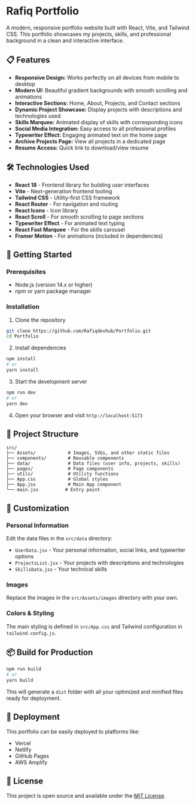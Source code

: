 # Rafiq Portfolio

A modern, responsive portfolio website built with React, Vite, and Tailwind CSS. This portfolio showcases my projects, skills, and professional background in a clean and interactive interface.

## 📋 Features

- **Responsive Design:** Works perfectly on all devices from mobile to desktop
- **Modern UI:** Beautiful gradient backgrounds with smooth scrolling and animations
- **Interactive Sections:** Home, About, Projects, and Contact sections
- **Dynamic Project Showcase:** Display projects with descriptions and technologies used
- **Skills Marquee:** Animated display of skills with corresponding icons
- **Social Media Integration:** Easy access to all professional profiles
- **Typewriter Effect:** Engaging animated text on the home page
- **Archive Projects Page:** View all projects in a dedicated page
- **Resume Access:** Quick link to download/view  resume

## 🛠️ Technologies Used

- **React 18** - Frontend library for building user interfaces
- **Vite** - Next-generation frontend tooling
- **Tailwind CSS** - Utility-first CSS framework
- **React Router** - For navigation and routing
- **React Icons** - Icon library
- **React Scroll** - For smooth scrolling to page sections
- **Typewriter Effect** - For animated text typing
- **React Fast Marquee** - For the skills carousel
- **Framer Motion** - For animations (included in dependencies)

## 🚀 Getting Started

### Prerequisites

- Node.js (version 14.x or higher)
- npm or yarn package manager

### Installation

1. Clone the repository
```bash
git clone https://github.com/Rafiqdevhub/Portfolio.git
cd Portfolio
```

2. Install dependencies
```bash
npm install
# or
yarn install
```

3. Start the development server
```bash
npm run dev
# or
yarn dev
```

4. Open your browser and visit `http://localhost:5173`

## 📁 Project Structure

```
src/
├── Assets/            # Images, SVGs, and other static files
├── components/        # Reusable components
├── data/              # Data files (user info, projects, skills)
├── pages/             # Page components
├── utils/             # Utility functions
├── App.css            # Global styles
├── App.jsx            # Main App component
└── main.jsx          # Entry point
```

## 📄 Customization

### Personal Information
Edit the data files in the `src/data` directory:
- `UserData.jsx` - Your personal information, social links, and typewriter options
- `ProjectsList.jsx` - Your projects with descriptions and technologies
- `SkillsData.jsx` - Your technical skills

### Images
Replace the images in the `src/Assets/images` directory with your own.

### Colors & Styling
The main styling is defined in `src/App.css` and Tailwind configuration in `tailwind.config.js`.

## 📦 Build for Production

```bash
npm run build
# or
yarn build
```

This will generate a `dist` folder with all your optimized and minified files ready for deployment.

## 🚢 Deployment

This portfolio can be easily deployed to platforms like:
- Vercel
- Netlify
- GitHub Pages
- AWS Amplify

## 📜 License

This project is open source and available under the [MIT License](LICENSE).
